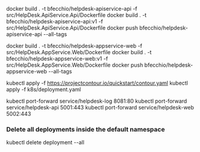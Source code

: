 docker build . -t bfecchio/helpdesk-apiservice-api -f src/HelpDesk.ApiService.Api/Dockerfile
docker build . -t bfecchio/helpdesk-apiservice-api:v1 -f src/HelpDesk.ApiService.Api/Dockerfile
docker push bfecchio/helpdesk-apiservice-api --all-tags

docker build . -t bfecchio/helpdesk-appservice-web -f src/HelpDesk.AppService.Web/Dockerfile
docker build . -t bfecchio/helpdesk-appservice-web:v1 -f src/HelpDesk.AppService.Web/Dockerfile
docker push bfecchio/helpdesk-appservice-web --all-tags


kubectl apply -f https://projectcontour.io/quickstart/contour.yaml
kubectl apply -f k8s/deployment.yaml

kubectl port-forward service/helpdesk-log 8081:80
kubectl port-forward service/helpdesk-api 5001:443
kubectl port-forward service/helpdesk-web 5002:443


### Delete all deployments inside the default namespace
kubectl delete deployment --all

